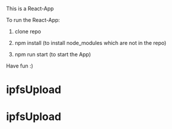 This is a React-App

To run the React-App:

1. clone repo

2. npm install (to install node_modules which are not in the repo)

3. npm run start (to start the App)

Have fun :)

# ipfsUpload
# ipfsUpload
